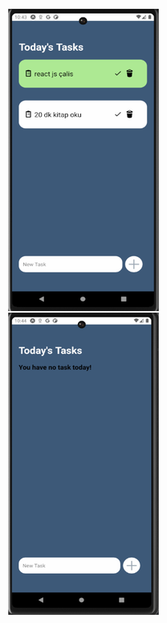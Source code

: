 
<p align="center">
  <img src="assets/images/todoApp1.png" width="300" height="600"/>
  <img src="assets/images/todoApp2.png" width="300" height="600"/>
</p>


